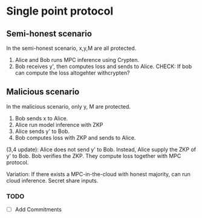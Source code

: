 # Single point protocol

## Semi-honest scenario

In the semi-honest scenario, x,y,M are all protected.

1. Alice and Bob runs MPC inference using Crypten.
2. Bob receives y', then computes loss and sends to Alice.
CHECK: If bob can compute the loss altogehter withcrypten?

## Malicious scenario

In the malicious scenario, only y, M are protected.

1. Bob sends x to Alice.
2. Alice run model inference with ZKP
3. Alice sends y' to Bob.
4. Bob computes loss with ZKP and sends to Alice.

(3,4 update): Alice does not send y' to Bob. Instead, Alice supply the ZKP of y' to Bob. Bob verifies the ZKP. They compute loss together with MPC protocol.

Variation: If there exists a MPC-in-the-cloud with honest majority, can run cloud inference. Secret share inputs.

### TODO

- [ ] Add Commitments  
